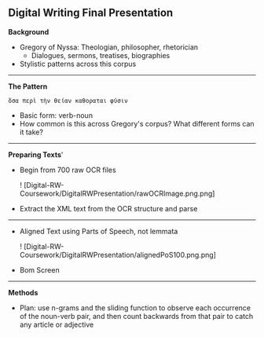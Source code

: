 Digital Writing Final Presentation
---
**Background**

- Gregory of Nyssa: Theologian, philosopher, rhetorician
	- Dialogues, sermons, treatises, biographies
- Stylistic patterns across this corpus

---
**The Pattern**

	ὅσα περὶ τὴν θείαν καθοραται φύσιν
	
- Basic form: verb-noun
- How common is this across Gregory's corpus?  What different forms can it take?

---
**Preparing Texts**'

- Begin from 700 raw OCR files

	! [Digital-RW-Coursework/DigitalRWPresentation/rawOCRImage.png.png]
- Extract the XML text from the OCR structure and parse

---

- Aligned Text using Parts of Speech, not lemmata

	! [Digital-RW-Coursework/DigitalRWPresentation/alignedPoS100.png.png]
- Bom Screen
	 

---
**Methods**

- Plan: use n-grams and the sliding function to observe each occurrence of the noun-verb pair, and then count backwards from that pair to catch any article or adjective
